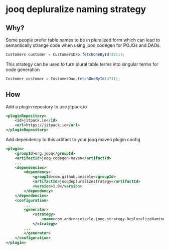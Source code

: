 # jooq depluralize naming strategy

## Why?

Some people prefer table names to be in pluralized form which can lead to semantically strange code when using jooq
codegen for POJOs and DAOs.

```java
Customers customer = CustomersDao.fetchOneById(4711);
```

This strategy can be used to turn plural table terms into singular terms for code generation

```java
Customer customer = CustomerDao.fetchOneById(4711);
```

## How

Add a plugin repostory to use jitpack.io
```xml
<pluginRepository>
    <id>jitpack.io</id>
    <url>https://jitpack.io</url>
</pluginRepository>
```

Add dependency to this artifact to your jooq maven plugin config
```xml
<plugin>
    <groupId>org.jooq</groupId>
    <artifactId>jooq-codegen-maven</artifactId>
    ...
    <dependencies>
        <dependency>
            <groupId>com.github.aeisele</groupId>
            <artifactId>jooqdepluralizestrategy</artifactId>
            <version>1.0</version>
        </dependency>
    </dependencies>
    <configuration>
        ...
        <generator>
            <strategy>
                <name>com.andreaseisele.jooq.strategy.DepluralizeNamingStrategy</name>
            </strategy>
        ...
        </generator>
    </configuration>
</plugin>
``` 